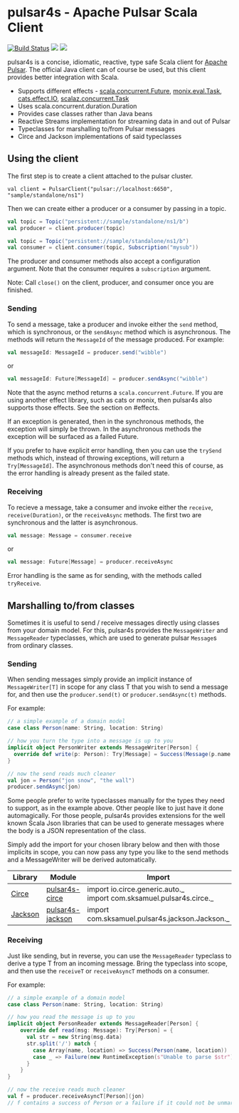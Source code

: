 pulsar4s - Apache Pulsar Scala Client
==================================================

[![Build Status](https://travis-ci.org/sksamuel/pulsar4s.png?branch=master)](https://travis-ci.org/sksamuel/pulsar4s)
[<img src="https://img.shields.io/maven-central/v/com.sksamuel.pulsar4s/pulsar4s-core_2.11.svg?label=latest%20release%20for%202.11"/>](http://search.maven.org/#search%7Cga%7C1%7Ca%3A%22pulsar4s-core_2.11%22)
[<img src="https://img.shields.io/maven-central/v/com.sksamuel.pulsar4s/pulsar4s-core_2.12.svg?label=latest%20release%20for%202.12"/>](http://search.maven.org/#search%7Cga%7C1%7Ca%3A%22pulsar4s-core_2.12%22)

pulsar4s is a concise, idiomatic, reactive, type safe Scala client for [Apache Pulsar](https://pulsar.apache.org/).
The official Java client can of course be used, but this client provides better integration with Scala.

* Supports different effects - [scala.concurrent.Future](https://docs.scala-lang.org/overviews/core/futures.html),
[monix.eval.Task](https://monix.io/docs/2x/eval/task.html),
[cats.effect.IO](https://typelevel.org/blog/2017/05/02/io-monad-for-cats.html),
[scalaz.concurrent.Task](https://github.com/indyscala/scalaz-task-intro/blob/master/presentation.md)
* Uses scala.concurrent.duration.Duration
* Provides case classes rather than Java beans
* Reactive Streams implementation for streaming data in and out of Pulsar
* Typeclasses for marshalling to/from Pulsar messages
* Circe and Jackson implementations of said typeclasses

## Using the client

The first step is to create a client attached to the pulsar cluster.

`val client = PulsarClient("pulsar://localhost:6650", "sample/standalone/ns1")`

Then we can create either a producer or a consumer by passing in a topic.

```scala
val topic = Topic("persistent://sample/standalone/ns1/b")
val producer = client.producer(topic)
```

```scala
val topic = Topic("persistent://sample/standalone/ns1/b")
val consumer = client.consumer(topic, Subscription("mysub"))
```

The producer and consumer methods also accept a configuration argument. Note that the consumer requires a `subscription` argument.

Note: Call `close()` on the client, producer, and consumer once you are finished.

### Sending

To send a message, take a producer and invoke either the `send` method, which is synchronous, or the `sendAsync` method which is asynchronous. The methods
will return the `MessageId` of the message produced. For example:

```scala
val messageId: MessageId = producer.send("wibble")
```

or

```scala
val messageId: Future[MessageId] = producer.sendAsync("wibble")
```

Note that the async method returns a `scala.concurrent.Future`. If you are using another effect library, such as cats or monix, then pulsar4s
also supports those effects. See the section on #effects.

If an exception is generated, then in the synchronous methods, the exception will simply be thrown. In the asynchronous
methods the exception will be surfaced as a failed Future.

If you prefer to have explicit error handling, then you can use the `trySend` methods which, instead of
throwing exceptions, will return a `Try[MessageId]`. The asynchronous methods don't need this of course, as the error
handling is already present as the failed state.

### Receiving

To recieve a message, take a consumer and invoke either the `receive`, `receive(Duration)`, or the `receiveAsync` methods.
The first two are synchronous and the latter is asynchronous.

```scala
val message: Message = consumer.receive
```

or

```scala
val message: Future[Message] = producer.receiveAsync
```

Error handling is the same as for sending, with the methods called `tryReceive`.


## Marshalling to/from classes

Sometimes it is useful to send / receive messages directly using classes from your domain model.
For this, pulsar4s provides the `MessageWriter` and `MessageReader` typeclasses, which are used to generate
pulsar `Message`s from ordinary classes.

### Sending

When sending messages simply provide an implicit instance of `MessageWriter[T]` in scope for any class T
that you wish to send a message for, and then use the `producer.send(t)` or `producer.sendAsync(t)` methods.

For example:

```scala
// a simple example of a domain model
case class Person(name: String, location: String)

// how you turn the type into a message is up to you
implicit object PersonWriter extends MessageWriter[Person] {
  override def write(p: Person): Try[Message] = Success(Message(p.name + "/" + p.location))
}

// now the send reads much cleaner
val jon = Person("jon snow", "the wall")
producer.sendAsync(jon)
```

Some people prefer to write typeclasses manually for the types they need to support, as in the example above.
Other people like to just have it done automagically. For those people, pulsar4s provides extensions
for the well known Scala Json libraries that can be used to generate messages where the body
is a JSON representation of the class.

Simply add the import for your chosen library below and then with those implicits in scope,
you can now pass any type you like to the send methods and a MessageWriter will be derived automatically.

| Library | Module | Import |
|---------|------------------|--------|
|[Circe](https://github.com/travisbrown/circe)|[pulsar4s-circe](http://search.maven.org/#search%7Cga%7C1%7Cpulsar4s-circe)|import io.circe.generic.auto._ <br/>import com.sksamuel.pulsar4s.circe._|
|[Jackson](https://github.com/FasterXML/jackson-module-scala)|[pulsar4s-jackson](http://search.maven.org/#search%7Cga%7C1%7Cpulsar4s-jackson)|import com.sksamuel.pulsar4s.jackson.Jackson._|

### Receiving

Just like sending, but in reverse, you can use the `MessageReader` typeclass to derive a type T from
an incoming message. Bring the typeclass into scope, and then use the `receiveT` or `receiveAsyncT`
methods on a consumer.

For example:

```scala
// a simple example of a domain model
case class Person(name: String, location: String)

// how you read the message is up to you
implicit object PersonReader extends MessageReader[Person] {
    override def read(msg: Message): Try[Person] = {
      val str = new String(msg.data)
      str.split('/') match {
        case Array(name, location) => Success(Person(name, location))
        case _ => Failure(new RuntimeException(s"Unable to parse $str"))
      }
    }
}

// now the receive reads much cleaner
val f = producer.receiveAsyncT[Person](jon)
// f contains a success of Person or a failure if it could not be unmarshalled
```
